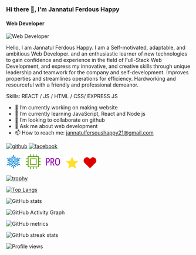 ### Hi there 👋, I'm Jannatul Ferdous Happy
#### Web Developer
![Web Developer](https://media-exp1.licdn.com/dms/image/C4E16AQEVc9_0xAJW0g/profile-displaybackgroundimage-shrink_350_1400/0/1638108630073?e=1652313600&v=beta&t=_hrCg7syf3IekhgtN96BLR4RlNoXloEN2f-PhgHfXEg)

Hello, I am Jannatul Ferdous Happy. I am a Self-motivated, adaptable, and ambitious Web Developer. and an enthusiastic learner of new technologies to gain confidence and experience in the field of Full-Stack Web Development, and express my innovative, and creative skills through unique leadership and teamwork for the company and self-development. Improves properties and streamlines operations for efficiency. Hardworking and resourceful with a friendly and professional demeanor.

Skills:   REACT / JS / HTML / CSS/ EXPRESS JS

- 🔭 I’m currently working on making website 
- 🌱 I’m currently learning JavaScript, React and Node js 
- 👯 I’m looking to collaborate on github 
- 💬 Ask me about web development 
- 📫 How to reach me: jannatulfersoushappy21@gmail.com 


[<img src='https://cdn.jsdelivr.net/npm/simple-icons@3.0.1/icons/github.svg' alt='github' height='40'>](https://github.com/JannatulHappy)  [<img src='https://cdn.jsdelivr.net/npm/simple-icons@3.0.1/icons/facebook.svg' alt='facebook' height='40'>](https://www.facebook.com/JannatulFerdousHappy1 )  

<a href='https://archiveprogram.github.com/'><img src='https://raw.githubusercontent.com/acervenky/animated-github-badges/master/assets/acbadge.gif' width='40' height='40'></a> <a href='https://docs.github.com/en/developers'><img src='https://raw.githubusercontent.com/acervenky/animated-github-badges/master/assets/devbadge.gif' width='40' height='40'></a> <a href='https://github.com/pricing'><img src='https://raw.githubusercontent.com/acervenky/animated-github-badges/master/assets/pro.gif' width='40' height='40'></a> <a href='https://stars.github.com/'><img src='https://raw.githubusercontent.com/acervenky/animated-github-badges/master/assets/starbadge.gif' width='35' height='35'></a> <a href='https://docs.github.com/en/github/supporting-the-open-source-community-with-github-sponsors'><img src='https://raw.githubusercontent.com/acervenky/animated-github-badges/master/assets/sponsorbadge.gif' width='35' height='35'></a> 

[![trophy](https://github-profile-trophy.vercel.app/?username=JannatulHappy)](https://github.com/ryo-ma/github-profile-trophy)

[![Top Langs](https://github-readme-stats.vercel.app/api/top-langs/?username=JannatulHappy)](https://github.com/anuraghazra/github-readme-stats)

![GitHub stats](https://github-readme-stats.vercel.app/api?username=JannatulHappy&show_icons=true&count_private=true)  

![GitHub Activity Graph](https://activity-graph.herokuapp.com/graph?username=JannatulHappy)  

![GitHub metrics](https://metrics.lecoq.io/JannatulHappy)  

![GitHub streak stats](https://github-readme-streak-stats.herokuapp.com/?user=JannatulHappy)  

![Profile views](https://gpvc.arturio.dev/JannatulHappy)  
